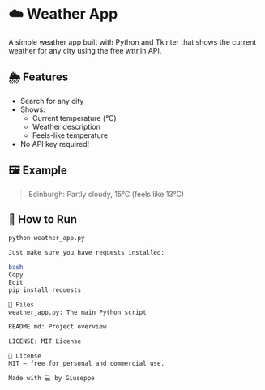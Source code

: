 # ☁️ Weather App

A simple weather app built with Python and Tkinter that shows the current weather for any city using the free wttr.in API.

## 🌦️ Features

- Search for any city
- Shows:
  - Current temperature (°C)
  - Weather description
  - Feels-like temperature
- No API key required!

## 🖼️ Example

> Edinburgh: Partly cloudy, 15°C (feels like 13°C)

## 🧪 How to Run

```bash
python weather_app.py

Just make sure you have requests installed:

bash
Copy
Edit
pip install requests

📁 Files
weather_app.py: The main Python script

README.md: Project overview

LICENSE: MIT License

📃 License
MIT — free for personal and commercial use.

Made with 💻 by Giuseppe
